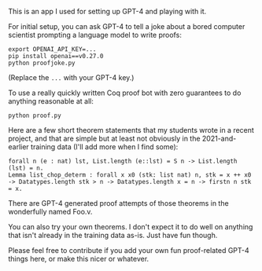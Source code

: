 This is an app I used for setting up GPT-4 and playing with it.

For initial setup, you can ask GPT-4 to tell a joke about a bored computer scientist prompting a language model to write proofs:

    export OPENAI_API_KEY=...
    pip install openai==v0.27.0
    python proofjoke.py

(Replace the `...` with your GPT-4 key.)

To use a really quickly written Coq proof bot with zero guarantees to do anything reasonable at all:

    python proof.py

Here are a few short theorem statements that my students wrote in a recent project, and that are simple but at least not obviously in the 2021-and-earlier training data (I'll add more when I find some):

    forall n (e : nat) lst, List.length (e::lst) = S n -> List.length (lst) = n.
    Lemma list_chop_determ : forall x x0 (stk: list nat) n, stk = x ++ x0 -> Datatypes.length stk > n -> Datatypes.length x = n -> firstn n stk = x.

There are GPT-4 generated proof attempts of those theorems in the wonderfully named Foo.v.

You can also try your own theorems. I don't expect it to do well on anything that isn't already in the training data as-is. Just have fun though.

Please feel free to contribute if you add your own fun proof-related GPT-4 things here, or make this nicer or whatever.
